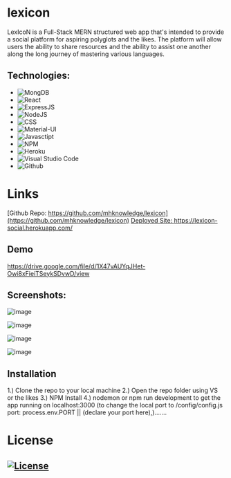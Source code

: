 # lexicon

LexIcoN is a Full-Stack MERN structured web app that's intended to provide a social platform for aspiring polyglots and the likes.  The platform will allow users the ability to share resources and the ability to assist one another along the long journey of mastering various languages.

## Technologies:
* ![MongDB](https://img.shields.io/badge/MongoDB-https%3A%2F%2Fwww.mongodb.com%2F-green)
* ![React](https://img.shields.io/badge/react-%2320232a.svg?style=for-the-badge&logo=react&logoColor=%2361DAFB) 
* ![ExpressJS](https://img.shields.io/badge/ExpressJS-https%3A%2F%2Fexpressjs.com%2F-blue)
* ![NodeJS](https://img.shields.io/badge/NodeJS-https%3A%2F%2Fnodejs.org%2Fen%2F-green)
* ![CSS](https://img.shields.io/badge/CSS-239120?&style=for-the-badge&logo=css3&logoColor=white) 
* ![Material-UI](https://img.shields.io/badge/Material--UI-https%3A%2F%2Fmaterial--ui.com%2F-blue)  
* ![Javasctipt](https://img.shields.io/badge/JavaScript-F7DF1E?style=for-the-badge&logo=javascript&logoColor=black) 
* ![NPM](https://img.shields.io/badge/npm-CB3837?style=for-the-badge&logo=npm&logoColor=white)
* ![Heroku](https://img.shields.io/badge/Heroku-430098?style=for-the-badge&logo=heroku&logoColor=white)
* ![Visual Studio Code](https://img.shields.io/badge/Visual_Studio_Code-0078D4?style=for-the-badge&logo=visual%20studio%20code&logoColor=white)
* ![Github](https://img.shields.io/badge/github-%23121011.svg?style=for-the-badge&logo=github&logoColor=white)

# Links 
[Github Repo: https://github.com/mhknowledge/lexicon](https://github.com/mhknowledge/lexicon)
[Deployed Site: https://lexicon-social.herokuapp.com/ ](https://lexicon-social.herokuapp.com/)

## Demo
https://drive.google.com/file/d/1X47vAUYqJHet-Owi8xFieiTSeykSDvwD/view

## Screenshots:

![image](https://user-images.githubusercontent.com/79174643/129565594-e4a4624f-682a-4f4e-a6b7-d9794cb91f67.png)

![image](https://user-images.githubusercontent.com/79174643/129565770-b76dc4f7-405d-415d-b5f2-b87ef0f2924e.png)

![image](https://user-images.githubusercontent.com/79174643/129566605-e4db334f-d558-432d-9d03-0d238d759592.png)

![image](https://user-images.githubusercontent.com/79174643/129647166-742522ed-c35f-4367-b186-626041301f36.png)


## Installation
1.) Clone the repo to your local machine
2.) Open the repo folder using VS or the likes
3.) NPM Install 
4.) nodemon or npm run development to get the app running on localhost:3000 (to change the local port to /config/config.js port: process.env.PORT || (declare your port here),).......

# License
## [![License](https://img.shields.io/badge/License-MIT%202.0-blue.svg)](https://opensource.org/licenses/MIT)
